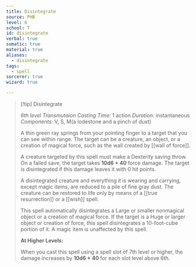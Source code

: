 ```yaml
---
title: Disintegrate
source: PHB
level: 6
school: T
id: disintegrate
verbal: true
somatic: true
material: true
aliases:
  - disintegrate
tags:
  - spell
sorcerer: true
wizard: true

---
```

>[!tip] Disintegrate
>
> *6th level Transmutaion*
> *Casting Time:* 1 action
> *Duration:* instantaneous
> *Components:* V, S, M(a lodestone and a pinch of dust)
>
>A thin green ray springs from your pointing finger to a target that you can see within range. The target can be a creature, an object, or a creation of magical force, such as the wall created by [[wall of force]].
>
>A creature targeted by this spell must make a Dexterity saving throw. On a failed save, the target takes **10d6 + 40** force damage. The target is disintegrated if this damage leaves it with 0 hit points.
>
>A disintegrated creature and everything it is wearing and carrying, except magic items, are reduced to a pile of fine gray dust. The creature can be restored to life only by means of a [[true resurrection]] or a [[wish]] spell.
>
>This spell automatically disintegrates a Large or smaller nonmagical object or a creation of magical force. If the target is a Huge or larger object or creation of force, this spell disintegrates a 10-foot-cube portion of it. A magic item is unaffected by this spell.
>
>**At Higher Levels:**
>
>When you cast this spell using a spell slot of 7th level or higher, the damage increases by **10d6 + 40** for each slot level above 6th.
>


